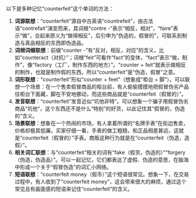 以下是多种记忆“counterfeit”这个单词的方法：
1. **词源联想**：“counterfeit”源自中古英语“countrefeit”，由古法语“contrefait”演变而来，其词根“contre -”表示“相反，相对”，“faire”表示“做”，合起来原义为“做得相反”，后引申为“伪造的，假冒的”，可联系到制造与真品相反的东西即伪造品。
2. **词根词缀联想**：前缀“counter -”有“反对，相反，对应”的含义，比如“counteract（对抗）”；词根“feit”可看作“fact”的变体，“fact”表示“做，制作”，像“factory（工厂，制作东西的地方）”。“counter + feit”就表示做相反的制作，也就是制作假的东西，所以“counterfeit”是“伪造，假冒”之意。
3. **词形联想**：“counterfeit”形似“counter + feet”（想象成“柜台 + 脚”）。可以联想一个场景：在一个售卖假冒商品的柜台前，有人偷偷摸摸地把假冒伪劣产品往柜台下面藏，脚在不安地挪动，而这些商品就是“counterfeit（假冒的）”。
4. **发音联想**：“counterfeit”发音近似“坑他非特”。可以想象一个骗子用假冒伪劣商品“坑他”，这个东西还不是什么“特别”的好货，以此记住其“假冒的，伪造的”含义。
5. **场景联想**：想象在一个热闹的市场，有人拿着所谓的“名牌手表”在街边售卖，价格却极其低廉。买家仔细一看，手表的做工粗糙，和正品相差甚远，这就是“counterfeit（假冒的）”手表。商贩这种行为就是在“counterfeit（伪造，造假）”。
6. **相关词汇联想**：与“counterfeit”相关的词有“fake（假货，伪造的）”“forgery（伪造，伪造品）”。可以一起记忆，它们都表达了虚假、伪造的意思，在脑海中形成一个关于“假冒伪造”的词汇小网络。
7. **短语联想**：“counterfeit money（假币）”这个短语很常见。想象一下，在交易过程中，有人收到了“counterfeit money”，这会带来很大的麻烦，通过这个常见且有画面感的短语来记住“counterfeit”的含义。 